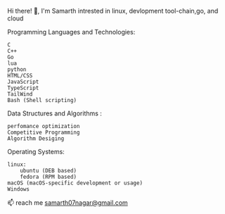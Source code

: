 Hi there! 👋, I'm Samarth intrested in linux, devlopment tool-chain,go, and cloud  

Programming Languages and Technologies:

    C
    C++
    Go
    lua
    python
    HTML/CSS
    JavaScript 
    TypeScript
    TailWind
    Bash (Shell scripting)

Data Structures and Algorithms :

    perfomance optimization
    Competitive Programming
    Algorithm Desiging
Operating Systems:

    linux:
        ubuntu (DEB based)
        fedora (RPM based)
    macOS (macOS-specific development or usage)
    Windows
    
📫  reach me samarth07nagar@gmail.com



